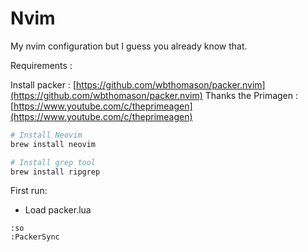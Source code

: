 # Nvim

My nvim configuration but I guess you already know that.

Requirements : 

Install packer : [https://github.com/wbthomason/packer.nvim](https://github.com/wbthomason/packer.nvim)
Thanks the Primagen : [https://www.youtube.com/c/theprimeagen](https://www.youtube.com/c/theprimeagen)


```bash
# Install Neovim
brew install neovim

# Install grep tool
brew install ripgrep
```

First run: 
* Load packer.lua

```vim
:so
:PackerSync
```


